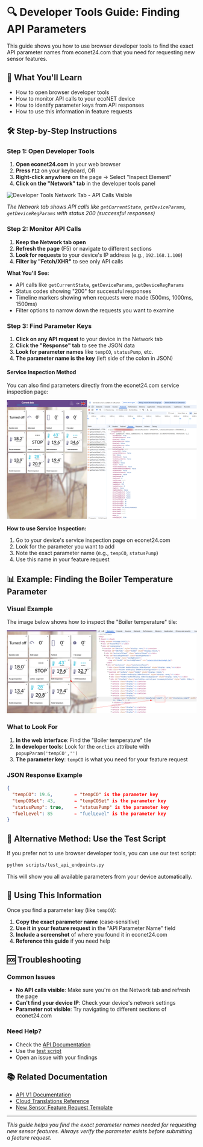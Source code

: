 # 🔍 Developer Tools Guide: Finding API Parameters

This guide shows you how to use browser developer tools to find the exact API parameter names from econet24.com that you need for requesting new sensor features.

## 📱 What You'll Learn

- How to open browser developer tools
- How to monitor API calls to your ecoNET device
- How to identify parameter keys from API responses
- How to use this information in feature requests

## 🛠️ Step-by-Step Instructions

### Step 1: Open Developer Tools

1. **Open econet24.com** in your web browser
2. **Press `F12`** on your keyboard, OR
3. **Right-click anywhere** on the page → Select "Inspect Element"
4. **Click on the "Network" tab** in the developer tools panel

![Developer Tools Network Tab - API Calls Visible](./images/developer_tools_network_tab.png)

*The Network tab shows API calls like `getCurrentState`, `getDeviceParams`, `getDeviceRegParams` with status 200 (successful responses)*

### Step 2: Monitor API Calls

1. **Keep the Network tab open**
2. **Refresh the page** (F5) or navigate to different sections
3. **Look for requests** to your device's IP address (e.g., `192.168.1.100`)
4. **Filter by "Fetch/XHR"** to see only API calls

**What You'll See:**
- API calls like `getCurrentState`, `getDeviceParams`, `getDeviceRegParams`
- Status codes showing "200" for successful responses
- Timeline markers showing when requests were made (500ms, 1000ms, 1500ms)
- Filter options to narrow down the requests you want to examine

### Step 3: Find Parameter Keys

1. **Click on any API request** to your device in the Network tab
2. **Click the "Response" tab** to see the JSON data
3. **Look for parameter names** like `tempCO`, `statusPump`, etc.
4. **The parameter name is the key** (left side of the colon in JSON)

#### Service Inspection Method

You can also find parameters directly from the econet24.com service inspection page:

![Service Inspection Example](./images/service%20inspect.png)

**How to use Service Inspection:**
1. Go to your device's service inspection page on econet24.com
2. Look for the parameter you want to add
3. Note the exact parameter name (e.g., `tempCO`, `statusPump`)
4. Use this name in your feature request

## 📊 Example: Finding the Boiler Temperature Parameter

### Visual Example

The image below shows how to inspect the "Boiler temperature" tile:

![Parameter Inspection Example](./images/boiler_temperature_inspection.png)

### What to Look For

1. **In the web interface**: Find the "Boiler temperature" tile
2. **In developer tools**: Look for the `onclick` attribute with `popupParam('tempCO','')`
3. **The parameter key**: `tempCO` is what you need for your feature request

### JSON Response Example

```json
{
  "tempCO": 19.6,        ← "tempCO" is the parameter key
  "tempCOSet": 43,       ← "tempCOSet" is the parameter key
  "statusPump": true,    ← "statusPump" is the parameter key
  "fuelLevel": 85        ← "fuelLevel" is the parameter key
}
```

## 🔧 Alternative Method: Use the Test Script

If you prefer not to use browser developer tools, you can use our test script:

```bash
python scripts/test_api_endpoints.py
```

This will show you all available parameters from your device automatically.

## 📝 Using This Information

Once you find a parameter key (like `tempCO`):

1. **Copy the exact parameter name** (case-sensitive)
2. **Use it in your feature request** in the "API Parameter Name" field
3. **Include a screenshot** of where you found it in econet24.com
4. **Reference this guide** if you need help

## 🆘 Troubleshooting

### Common Issues

- **No API calls visible**: Make sure you're on the Network tab and refresh the page
- **Can't find your device IP**: Check your device's network settings
- **Parameter not visible**: Try navigating to different sections of econet24.com

### Need Help?

- Check the [API Documentation](API_V1_DOCUMENTATION.md)
- Use the [test script](../scripts/test_api_endpoints.py)
- Open an issue with your findings

## 📚 Related Documentation

- [API V1 Documentation](API_V1_DOCUMENTATION.md)
- [Cloud Translations Reference](../cloud_translations/MANUAL_TRANSLATION_REFERENCE.md)
- [New Sensor Feature Request Template](../../.github/ISSUE_TEMPLATE/new_sensor_feature.yml)

---

*This guide helps you find the exact parameter names needed for requesting new sensor features. Always verify the parameter exists before submitting a feature request.*
